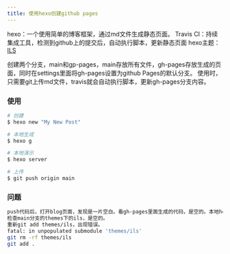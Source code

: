 ```yaml
---
title: 使用hexo创建github pages
---
```



hexo：一个使用简单的博客框架，通过md文件生成静态页面。
Travis CI：持续集成工具，检测到github上的提交后，自动执行脚本，更新静态页面
hexo主题：[ILS](https://github.com/XPoet/hexo-theme-keep)

创建两个分支，main和gp-pages，main存放所有文件，gh-pages存放生成的页面，同时在settings里面将gh-pages设置为github Pages的默认分支。
使用时，只需要git上传md文件，travis就会自动执行脚本，更新gh-pages分支内容。
### 使用

``` bash
# 创建
$ hexo new "My New Post"

# 本地生成
$ hexo g 

# 本地演示
$ hexo server

# 上传
$ git push origin main

```

### 问题

``` bash
push代码后，打开blog页面，发现是一片空白。看gh-pages里面生成的代码，是空的。本地hexo generate是没有问题的。
检查main分支的themes下的ils，是空的。
重新git add themes/ils，出现错误。
fatal: in unpopulated submodule 'themes/ils'
git rm -rf themes/ils
git add .

```
